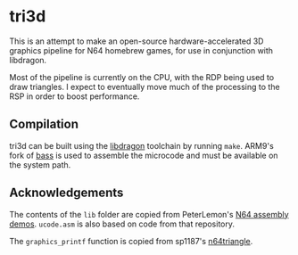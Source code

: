 # tri3d

This is an attempt to make an open-source hardware-accelerated 3D graphics pipeline for N64 homebrew games, for use in conjunction with libdragon.

Most of the pipeline is currently on the CPU, with the RDP being used to draw triangles.  I expect to eventually move much of the processing to the RSP in order to boost performance.

## Compilation

tri3d can be built using the [libdragon](https://github.com/DragonMinded/libdragon) toolchain by running `make`.  ARM9's fork of [bass](https://github.com/ARM9/bass) is used to assemble the microcode and must be available on the system path.

## Acknowledgements

The contents of the `lib` folder are copied from PeterLemon's [N64 assembly demos](https://github.com/PeterLemon/N64). `ucode.asm` is also based on code from that repository.

The `graphics_printf` function is copied from sp1187's [n64triangle](https://github.com/sp1187/n64triangle).